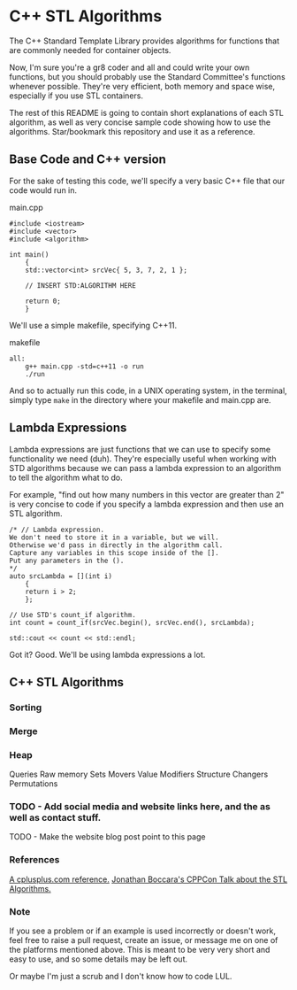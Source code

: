 # C++ STL Algorithms

The C++ Standard Template Library provides algorithms for functions that are commonly needed for container objects. 

Now, I'm sure you're a gr8 coder and all and could write your own functions, but you should probably use the Standard Committee's functions whenever possible. They're very efficient, both memory and space wise, especially if you use STL containers. 

The rest of this README is going to contain short explanations of each STL algorithm, as well as very concise sample code showing how to use the algorithms. Star/bookmark this repository and use it as a reference.

## Base Code and C++ version

For the sake of testing this code, we'll specify a very basic C++ file that our code would run in. 

main.cpp

```
#include <iostream>
#include <vector>
#include <algorithm> 

int main()
	{
	std::vector<int> srcVec{ 5, 3, 7, 2, 1 };
	
	// INSERT STD:ALGORITHM HERE
	
	return 0;
	}
```

We'll use a simple makefile, specifying C++11.

makefile

```
all:
	g++ main.cpp -std=c++11 -o run
	./run
```

And so to actually run this code, in a UNIX operating system, in the terminal, simply type `make` in the directory where your makefile and main.cpp are.


## Lambda Expressions

Lambda expressions are just functions that we can use to specify some functionality we need (duh). They're especially useful when working with STD algorithms because we can pass a lambda expression to an algorithm to tell the algorithm what to do. 

For example, "find out how many numbers in this vector are greater than 2" is very concise to code if you specify a lambda expression and then use an STL algorithm.

```
/* // Lambda expression. 
We don't need to store it in a variable, but we will. 
Otherwise we'd pass in directly in the algorithm call.
Capture any variables in this scope inside of the [].
Put any parameters in the (). 
*/
auto srcLambda = [](int i) 
	{ 
	return i > 2;
	};

// Use STD's count_if algorithm.
int count = count_if(srcVec.begin(), srcVec.end(), srcLambda);

std::cout << count << std::endl;
```

Got it? Good. We'll be using lambda expressions a lot.

## C++ STL Algorithms

### Sorting 

### Merge

### Heap


Queries
Raw memory
Sets
Movers
Value Modifiers
Structure Changers
Permutations


### TODO - Add social media and website links here, and the as well as contact stuff.

TODO - Make the website blog post point to this page

### References

[A cplusplus.com reference.](http://www.cplusplus.com/reference/algorithm/)
[Jonathan Boccara's CPPCon Talk about the STL Algorithms.](https://www.youtube.com/watch?v=2olsGf6JIkU&t=7s)

### Note 

If you see a problem or if an example is used incorrectly or doesn't work, feel free to raise a pull request, create an issue, or message me on one of the platforms mentioned above. This is meant to be very very short and easy to use, and so some details may be left out. 

Or maybe I'm just a scrub and I don't know how to code LUL.